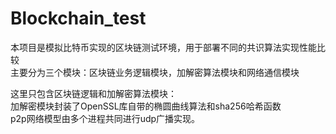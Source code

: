 # Blockchain_test
本项目是模拟比特币实现的区块链测试环境，用于部署不同的共识算法实现性能比较<br>
主要分为三个模块：区块链业务逻辑模块，加解密算法模块和网络通信模块<br>

这里只包含区块链逻辑和加解密算法模块：<br>
加解密模块封装了OpenSSL库自带的椭圆曲线算法和sha256哈希函数<br>
p2p网络模型由多个进程共同进行udp广播实现。
